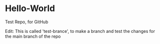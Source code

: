 # Hello-World
Test Repo, for GitHub


Edit: This is called 'test-brance', to make a branch and test the changes for the main branch of the repo
